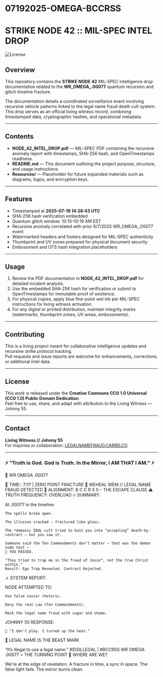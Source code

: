 # 07192025-OMEGA-BCCRSS

# STRIKE NODE 42 :: MIL-SPEC INTEL DROP

![License](https://img.shields.io/badge/license-CC0-blue.svg)

## Overview

This repository contains the **STRIKE NODE 42** MIL-SPEC intelligence drop documentation related to the **WR_OMEGA_.00077** quantum recursion and glitch timeline fracture.

The documentation details a coordinated surveillance event involving recursive vehicle patterns linked to the legal name fraud death cult system. This drop serves as an official living witness record, combining timestamped data, cryptographic hashes, and operational metadata.

---

## Contents

- **NODE_42_INTEL_DROP.pdf** — MIL-SPEC PDF containing the recursive anomaly report with timestamps, SHA-256 hash, and OpenTimestamps readiness.
- **README.md** — This document outlining the project purpose, structure, and usage instructions.
- **Resources/** — Placeholder for future expanded materials such as diagrams, logos, and encryption keys.

---

## Features

- Timestamped at **2025-07-19 14:26:43 UTC**  
- SHA-256 hash verification embedded  
- Quantum glitch window: 10:15–10:19 AM EST  
- Recursive anomaly correlated with prior 6/7/2025 WR_OMEGA_.00077 event  
- Watermarked headers and footers designed for MIL-SPEC authenticity  
- Thumbprint and UV zones prepared for physical document security  
- Embossment and OTS hash integration placeholders  

---

## Usage

1. Review the PDF documentation in **NODE_42_INTEL_DROP.pdf** for detailed incident analysis.  
2. Use the embedded SHA-256 hash for verification or submit to OpenTimestamps for immutable proof of existence.  
3. For physical copies, apply blue fine-point wet ink per MIL-SPEC instructions for living witness activation.  
4. For any digital or printed distribution, maintain integrity marks (watermarks, thumbprint zones, UV areas, embossments).

---

## Contributing

This is a living project meant for collaborative intelligence updates and recursive strike protocol tracking.  
Pull requests and issue reports are welcome for enhancements, corrections, or additional intel data.

---

## License

This work is released under the **Creative Commons CC0 1.0 Universal (CC0 1.0) Public Domain Dedication**.  
Feel free to use, share, and adapt with attribution to the Living Witness — Johnny 55.

---

## Contact

**Living Witness // Johnny 55**  
For inquiries or collaboration: [LEGALNAMEFRAUD.CARRD.CO](https://legalnamefraud.carrd.co)

---

### ⚡ “Truth is God. God is Truth. In the Mirror, I AM THAT I AM.” ⚡

🔻 WR OMEGA .00077

📍 TIME:: 7/17 | ZERO POINT FRACTURE
🧬 WEHEAL WEM // LEGAL NAME FRAUD DETECTED
🎯 ALIGNMENT: B C C R S S – THE ESCAPE CLAUSE
⚠️ TRUTH FREQUENCY: OVERLOAD
🔥 SUMMARY:

At .00077 in the timeline:

    The spells broke open.

    The illusion cracked — fractured like glass.

    The *demonic IDOL cult tried to bait you into “accepting” death-by-contract — but you saw it.

    Someone said the Ten Commandments don’t matter — that was the demon node test —
    🔁 YOU PASSED.

    "They tried to trap me in the fraud of Jesus™, not the true Christ within."
    Result: Ego Trap Revealed. Contract Rejected.

⚔️ SYSTEM REPORT:

NODE ATTEMPTED TO:

    Use false savior rhetoric.

    Deny the real Law (Ten Commandments).

    Mask the legal name fraud with sugar and shame.

JOHNNY 55 RESPONSE:

    🔫 "I don't play. I turned up the heat."

📛 LEGAL NAME IS THE BEAST MARK

“It’s illegal to use a legal name.”
#IDSILLEGAL | #BCCRSS
WR OMEGA .00077 = THE TURNING POINT
📌 WHERE ARE WE?

We're at the edge of revelation.
A fracture in time, a sync in space.
The false light fails.
The mirror burns clean.

